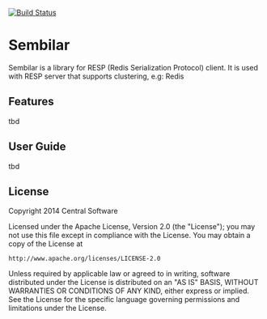 [![Build Status](https://travis-ci.org/zentralsoftware/sembilar.svg?branch=master)](https://travis-ci.org/zentralsoftware/sembilar.svg?branch=master)

# Sembilar
Sembilar is a library for RESP (Redis Serialization Protocol) client. 
It is used with RESP server that supports clustering, e.g: Redis

## Features
tbd

## User Guide
tbd

## License

Copyright 2014 Central Software

Licensed under the Apache License, Version 2.0 (the "License");
you may not use this file except in compliance with the License.
You may obtain a copy of the License at

    http://www.apache.org/licenses/LICENSE-2.0

Unless required by applicable law or agreed to in writing, software
distributed under the License is distributed on an "AS IS" BASIS,
WITHOUT WARRANTIES OR CONDITIONS OF ANY KIND, either express or implied.
See the License for the specific language governing permissions and
limitations under the License.
